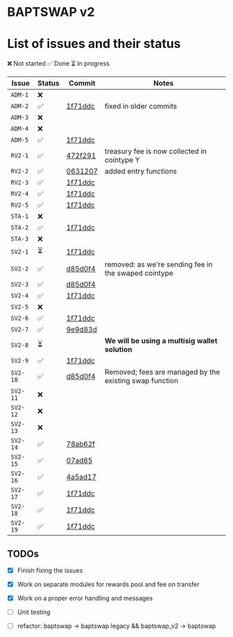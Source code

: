 # BAPTSWAP v2

# List of issues and their status

❌ Not started
✅ Done
⏳ In progress

| Issue | Status | Commit | Notes |
| ----- | ------ | ------ | ----- |
| `ADM-1` |  ❌  | | |
| `ADM-2` |  ✅  | [1f71ddc](https://github.com/BAPTSWAP/V2-core/commit/1f71ddc4ae6037a90e6a1aa590748f50479f4e7b) | fixed in older commits |
| `ADM-3` |  ❌  | | |
| `ADM-4` |  ❌  | | |
| `ADM-5` |  ✅  | [1f71ddc](https://github.com/BAPTSWAP/V2-core/commit/1f71ddc4ae6037a90e6a1aa590748f50479f4e7b) | |
| `RV2-1` |  ✅  | [472f291](https://github.com/BAPTSWAP/V2-core/commit/472f291792f0cbefe5cae3e6de37d09b133b5351) | treasury fee is now collected in cointype Y |
| `RV2-2` |  ✅  | [0631207](https://github.com/BAPTSWAP/V2-core/commit/06312071a837c169f98b33d2f5f5e82f6753c075) | added entry functions |    
| `RV2-3` |  ✅  | [1f71ddc](https://github.com/BAPTSWAP/V2-core/commit/1f71ddc4ae6037a90e6a1aa590748f50479f4e7b) | |
| `RV2-4` |  ✅  | [1f71ddc](https://github.com/BAPTSWAP/V2-core/commit/1f71ddc4ae6037a90e6a1aa590748f50479f4e7b) | |
| `RV2-5` |  ✅  | [1f71ddc](https://github.com/BAPTSWAP/V2-core/commit/1f71ddc4ae6037a90e6a1aa590748f50479f4e7b) | |
| `STA-1` |  ❌  |  | |
| `STA-2` |  ✅  | [1f71ddc](https://github.com/BAPTSWAP/V2-core/commit/1f71ddc4ae6037a90e6a1aa590748f50479f4e7b) | |
| `STA-3` |  ❌  |  | |
| `SV2-1` |  ⏳  | [1f71ddc](https://github.com/BAPTSWAP/V2-core/commit/1f71ddc4ae6037a90e6a1aa590748f50479f4e7b) | |
| `SV2-2` |  ✅  | [d85d0f4](https://github.com/BAPTSWAP/V2-core/commit/d85d0f437f0d6bf92e63f805b91cb314547419ff) | removed: as we're sending fee in the swaped cointype |
| `SV2-3` |  ✅  | [d85d0f4](https://github.com/BAPTSWAP/V2-core/commit/d85d0f437f0d6bf92e63f805b91cb314547419ff) |
| `SV2-4` |  ✅  | [1f71ddc](https://github.com/BAPTSWAP/V2-core/commit/1f71ddc4ae6037a90e6a1aa590748f50479f4e7b) |
| `SV2-5` |  ❌  | | |
| `SV2-6` |  ✅  | [1f71ddc](https://github.com/BAPTSWAP/V2-core/commit/1f71ddc4ae6037a90e6a1aa590748f50479f4e7b) |
| `SV2-7` |  ✅  | [9e9d83d](https://github.com/BAPTSWAP/V2-core/commit/9e9d83dd8bdd0989f1a44b1da18b2e0b9b461771) |
| `SV2-8` |  ⏳  |  | **We will be using a multisig wallet solution**
| `SV2-9` |  ✅  | [1f71ddc](https://github.com/BAPTSWAP/V2-core/commit/1f71ddc4ae6037a90e6a1aa590748f50479f4e7b) |   
| `SV2-10` |  ✅  | [d85d0f4](https://github.com/BAPTSWAP/V2-core/commit/d85d0f437f0d6bf92e63f805b91cb314547419ff) | Removed; fees are managed by the existing swap function |
| `SV2-11` |  ❌  |  |  |
| `SV2-12` |  ❌  |  |  |
| `SV2-13` |  ❌  |  |  |
| `SV2-14` |  ✅  | [78ab62f](https://github.com/BAPTSWAP/V2-core/commit/78ab62ffa4eed8454cc62b21dcdc734738b9f242) | |
| `SV2-15` |  ✅  | [07ad85](https://github.com/BAPTSWAP/V2-core/commit/07ad85eb5436c62c3f90cf36753c637b49834fec) | |
| `SV2-16` |  ✅  | [4a5ad17](https://github.com/BAPTSWAP/V2-core/commit/4a5ad17da827ca665cc4c0719a9efed72cf833a5) | |
| `SV2-17` |  ✅  | [1f71ddc](https://github.com/BAPTSWAP/V2-core/commit/1f71ddc4ae6037a90e6a1aa590748f50479f4e7b) | |
| `SV2-18` |  ✅  | [1f71ddc](https://github.com/BAPTSWAP/V2-core/commit/1f71ddc4ae6037a90e6a1aa590748f50479f4e7b) |  |
| `SV2-19` |  ✅  | [1f71ddc](https://github.com/BAPTSWAP/V2-core/commit/1f71ddc4ae6037a90e6a1aa590748f50479f4e7b) |  |


## TODOs

- [x] Finish fixing the issues
- [x] Work on separate modules for rewards pool and fee on transfer
- [x] Work on a proper error handling and messages
- [ ] Unit testing
- [ ] refactor: baptswap -> baptswap legacy && baptswap_v2 -> baptswap

